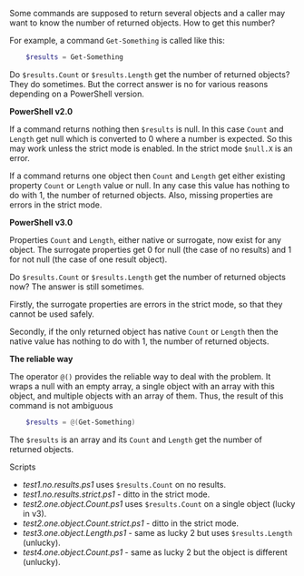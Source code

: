 
Some commands are supposed to return several objects and a caller may want to
know the number of returned objects. How to get this number?

For example, a command `Get-Something` is called like this:

```PowerShell
    $results = Get-Something
```

Do `$results.Count` or `$results.Length` get the number of returned objects?
They do sometimes. But the correct answer is no for various reasons depending
on a PowerShell version.

**PowerShell v2.0**

If a command returns nothing then `$results` is null. In this case `Count` and
`Length` get null which is converted to 0 where a number is expected. So this
may work unless the strict mode is enabled. In the strict mode `$null.X` is an
error.

If a command returns one object then `Count` and `Length` get either existing
property `Count` or `Length` value or null. In any case this value has nothing
to do with 1, the number of returned objects. Also, missing properties are
errors in the strict mode.

**PowerShell v3.0**

Properties `Count` and `Length`, either native or surrogate, now exist for any
object. The surrogate properties get 0 for null (the case of no results) and 1
for not null (the case of one result object).

Do `$results.Count` or `$results.Length` get the number of returned objects
now? The answer is still sometimes.

Firstly, the surrogate properties are errors in the strict mode, so that they
cannot be used safely.

Secondly, if the only returned object has native `Count` or `Length` then the
native value has nothing to do with 1, the number of returned objects.

**The reliable way**

The operator `@()` provides the reliable way to deal with the problem. It wraps
a null with an empty array, a single object with an array with this object, and
multiple objects with an array of them. Thus, the result of this command is not
ambiguous

```PowerShell
    $results = @(Get-Something)
```

The `$results` is an array and its `Count` and `Length` get the number of
returned objects.

Scripts

- *test1.no.results.ps1* uses `$results.Count` on no results.
- *test1.no.results.strict.ps1* - ditto in the strict mode.
- *test2.one.object.Count.ps1* uses `$results.Count` on a single object (lucky in v3).
- *test2.one.object.Count.strict.ps1* - ditto in the strict mode.
- *test3.one.object.Length.ps1* - same as lucky 2 but uses `$results.Length` (unlucky).
- *test4.one.object.Count.ps1* - same as lucky 2 but the object is different (unlucky).
